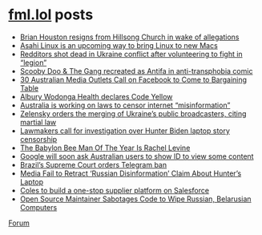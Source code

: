 # [fml.lol](https://fml.lol) posts
<!-- BLOG-POST-LIST:START -->
- [Brian Houston resigns from Hillsong Church in wake of allegations](https://fml.lol/brian-houston-resigns-from-hillsong-church-in-wake-of-allegations/)
- [Asahi Linux is an upcoming way to bring Linux to new Macs](https://fml.lol/asahi-linux-is-an-upcoming-way-to-bring-linux-to-new-macs/)
- [Redditors shot dead in Ukraine conflict after volunteering to fight in “legion”](https://fml.lol/redditors-shot-dead-in-ukraine-conflict-after-volunteering-to-fight-in-legion/)
- [Scooby Doo &amp; The Gang recreated as Antifa in anti-transphobia comic](https://fml.lol/scooby-doo/)
- [30 Australian Media Outlets Call on Facebook to Come to Bargaining Table](https://fml.lol/30-australian-media-outlets-call-on-facebook-to-come-to-bargaining-table/)
- [Albury Wodonga Health declares Code Yellow](https://fml.lol/albury-wodonga-health-declares-code-yellow/)
- [Australia is working on laws to censor internet “misinformation”](https://fml.lol/australia-is-working-on-laws-to-censor-internet-misinformation/)
- [Zelensky orders the merging of Ukraine’s public broadcasters, citing martial law](https://fml.lol/zelensky-orders-the-merging-of-ukraines-public-broadcasters-citing-martial-law/)
- [Lawmakers call for investigation over Hunter Biden laptop story censorship](https://fml.lol/lawmakers-call-for-investigation-over-hunter-biden-laptop-story-censorship/)
- [The Babylon Bee Man Of The Year Is Rachel Levine](https://fml.lol/the-babylon-bee-man-of-the-year-is-rachel-levine/)
- [Google will soon ask Australian users to show ID to view some content](https://fml.lol/google-will-soon-ask-australian-users-to-show-id-to-view-some-content/)
- [Brazil’s Supreme Court orders Telegram ban](https://fml.lol/brazils-supreme-court-orders-telegram-ban/)
- [Media Fail to Retract ‘Russian Disinformation’ Claim About Hunter’s Laptop](https://fml.lol/media-fail-to-retract-russian-disinformation-claim-about-hunters-laptop/)
- [Coles to build a one-stop supplier platform on Salesforce](https://fml.lol/coles-to-build-a-one-stop-supplier-platform-on-salesforce/)
- [Open Source Maintainer Sabotages Code to Wipe Russian, Belarusian Computers](https://fml.lol/open-source-maintainer-sabotages-code-to-wipe-russian-belarusian-computers/)
<!-- BLOG-POST-LIST:END -->

[Forum](https://forum.fml.lol)
